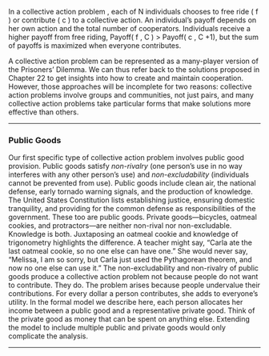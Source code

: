 In a collective action problem , each of N individuals chooses to free ride ( f ) or contribute ( c ) to a collective action. An individual’s payoff depends on her own action and the total number of cooperators. Individuals receive a higher payoff from free riding, Payoff( f , C ) > Payoff( c , C +1), but the sum of payoffs is maximized when everyone contributes. 

A collective action problem can be represented as a many-player version of the Prisoners’ Dilemma. We can thus refer back to the solutions proposed in Chapter 22 to get insights into how to create and maintain cooperation. However, those approaches will be incomplete for two reasons: collective action problems involve groups and communities, not just pairs, and many collective action problems take particular forms that make solutions more effective than others. 

---

### Public Goods 

Our first specific type of collective action problem involves public good provision. Public goods satisfy _non-rivalry_ (one person’s use in no way interferes with any other person’s use) and _non-excludability_ (individuals cannot be prevented from use). Public goods include clean air, the national defense, early tornado warning signals, and the production of knowledge. The United States Constitution lists establishing justice, ensuring domestic tranquility, and providing for the common defense as responsibilities of the government. These too are public goods. Private goods—bicycles, oatmeal cookies, and protractors—are neither non-rival nor non-excludable. Knowledge is both. Juxtaposing an oatmeal cookie and knowledge of trigonometry highlights the difference. A teacher might say, “Carla ate the last oatmeal cookie, so no one else can have one.” She would never say, “Melissa, I am so sorry, but Carla just used the Pythagorean theorem, and now no one else can use it.” The non-excludability and non-rivalry of public goods produce a collective action problem not because people do not want to contribute. They do. The problem arises because people undervalue their contributions. For every dollar a person contributes, she adds to everyone’s utility. In the formal model we describe here, each person allocates her income between a public good and a representative private good. Think of the private good as money that can be spent on anything else. Extending the model to include multiple public and private goods would only complicate the analysis. 

---